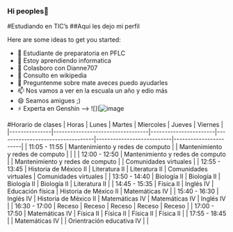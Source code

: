 ### Hi peoples👋

#Estudiando en TIC’s
##Aqui les dejo mi perfil

Here are some ideas to get you started:

- 🔭 Estudiante de preparatoria en PFLC
- 🌱 Estoy aprendiendo informatica 
- 👯 Colasboro con Dianne707
- 🤔 Consulto en wikipedia
- 💬 Preguntenme sobre mate aveces puedo ayudarles
- 📫 Nos vamos a ver en la escuala un año y edio más
- 😄 Seamos amigues ;)
- ⚡ Experta en Genshin 
-->
![](![image](https://user-images.githubusercontent.com/114200157/218568370-bde9b24f-d076-4fad-a275-b5314218b231.png)

#Horario de clases
| Horas         | Lunes                            | Martes                | Miercoles                        | Jueves                    | Viernes               |
|---------------|----------------------------------|-----------------------|----------------------------------|---------------------------|-----------------------|
| 11:05 - 11:55 | Mantenimiento y redes de computo |                       | Mantenimiento y redes de computo |                           |                       |
| 12:00 - 12:50 | Mantenimiento y redes de computo |                       | Mantenimiento y redes de computo |                           | Comunidades virtuales |
| 12:55 - 13:45 | Historia de México II            | Literatura II         | Literatura II                    | Comunidades virtuales     | Comunidades virtuales |
| 13:50 - 14:40 | Biología II                      | Biología II           | Biología II                      | Biología II               | Literatura II         |
| 14:45 - 15:35 | Física II                        | Inglés IV             | Educación física                 | Historia de México II     | Matemáticas IV        |
| 15:40 - 16:30 | Inglés IV                        | Historia de México II | Matemáticas IV                   | Matemáticas IV            | Inglés IV             |
| 16:30 - 17:00 | Receso                           | Receso                | Receso                           | Receso                    | Receso                |
| 17:00 - 17:50 | Matemáticas IV                   | Física II             | Física II                        | Física II                 | Física II             |
| 17:55 - 18:45 |                                  | Matemáticas IV        |                                  | Orientración educativa IV |                       |
